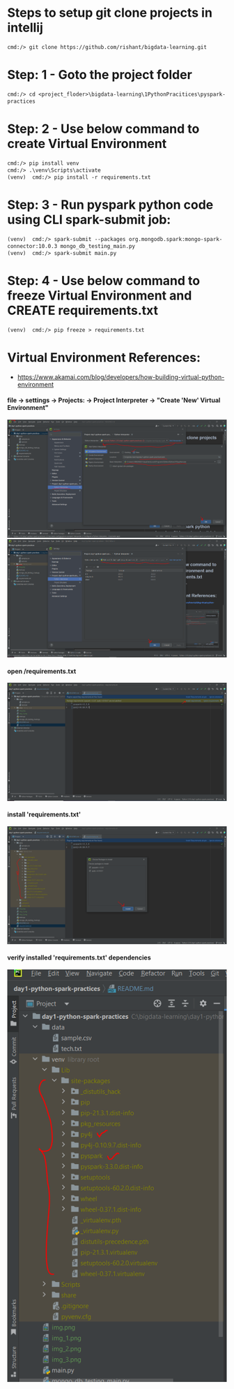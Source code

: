 # Steps to setup git clone projects in intellij
    cmd:/> git clone https://github.com/rishant/bigdata-learning.git

# Step: 1 - Goto the project folder
    cmd:/> cd <project_floder>\bigdata-learning\1PythonPracitices\pyspark-practices

# Step: 2 - Use below command to create Virtual Environment
    cmd:/> pip install venv
    cmd:/> .\venv\Scripts\activate
    (venv)  cmd:/> pip install -r requirements.txt

# Step: 3 - Run pyspark python code using CLI spark-submit job:
    (venv)  cmd:/> spark-submit --packages org.mongodb.spark:mongo-spark-connector:10.0.3 mongo_db_testing_main.py
    (venv)  cmd:/> spark-submit main.py

# Step: 4 - Use below command to freeze Virtual Environment and CREATE requirements.txt
    (venv)  cmd:/> pip freeze > requirements.txt

# Virtual Environment References:
- https://www.akamai.com/blog/developers/how-building-virtual-python-environment

#### file -> settings -> Projects: <Project-folder> -> Project Interpreter -> "Create 'New' Virtual Environment"
![img.png](readme_resources/img.png)
![img_1.png](readme_resources/img_1.png)

#### open <Project-folder>/requirements.txt
![img_2.png](readme_resources/img_2.png)

#### install 'requirements.txt'
![img_3.png](readme_resources/img_3.png)

#### verify installed 'requirements.txt' dependencies
![img_4.png](readme_resources/img_4.png)
